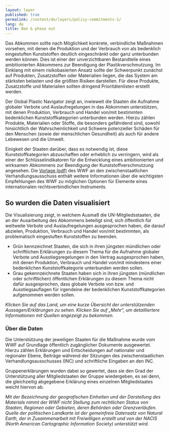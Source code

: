 ```yaml
---
layout: layer
published: true
permalink: /content/de/layers/policy-commitments-1/
lang: de
title: Ban & phase out
---
```


Das Abkommen sollte nach Möglichkeit konkrete, verbindliche Maßnahmen vorsehen, mit denen die Produktion und der Verbrauch von als bedenklich eingestuften Kunststoffen deutlich eingeschränkt oder ganz unterbunden werden können. Dies ist einer der unverzichtbaren Bestandteile eines ambitionierten Abkommens zur Beendigung der Plastikverschmutzung. Im Einklang mit einem risikobasierten Ansatz sollte der Schwerpunkt zunächst auf Produkten, Zusatzstoffen oder Materialien liegen, die das System am stärksten belasten und die größten Risiken darstellen.  Für diese Produkte, Zusatzstoffe und Materialien sollten dringend Prioritätenlisten erstellt werden.

Der Global Plastic Navigator zeigt an, inwieweit die Staaten die Aufnahme globaler Verbote und Auslaufregelungen in das Abkommen unterstützen, mit denen Produktion, Verbrauch und Handel von/mit bestimmten bedenklichen Kunststoffkategorien unterbunden werden. Hierzu zählen Produkte, Materialien oder Stoffe, die besonders gefährdend sind, sowohl hinsichtlich der Wahrscheinlichkeit und Schwere potenzieller Schäden für den Menschen (sowie der menschlichen Gesundheit) als auch für andere Lebewesen und die Umwelt.

Einigkeit der Staaten darüber, dass es notwendig ist, diese Kunststoffkategorien abzuschaffen oder erheblich zu verringern, wird als einer der Schlüsselindikatoren für die Entwicklung eines ambitionierten und wirksamen Abkommens zur Beendigung der Kunststoffverschmutzung angesehen.  Die [Vorlage (pdf)](https://apps1.unep.org/resolutions/uploads/230106_wwfs_submission_on_potential_options_for_elements_towards_an_international_legally_binding_instrument_0.pdf) des WWF an den zwischenstaatlichen Verhandlungsausschuss enthält weitere Informationen über die wichtigsten Empfehlungen des WWF zu  möglichen Optionen für Elemente eines internationalen rechtsverbindlichen Instruments.


## So wurden die Daten visualisiert

Die Visualisierung zeigt, in welchem Ausmaß die UN-Mitgliedsstaaten, die an der Ausarbeitung des Abkommens beteiligt sind, sich öffentlich für weltweite Verbote und Auslaufregelungen ausgesprochen haben, die darauf abzielen, Produktion, Verbrauch und Handel von/mit bestimmten, als problematisch eingestuften Kunststoffen zu beenden.

* Grün kennzeichnet Staaten, die sich in ihren jüngsten mündlichen oder schriftlichen Erklärungen zu diesem Thema für die Aufnahme globaler Verbote und Ausstiegsregelungen in den Vertrag ausgesprochen haben, mit denen Produktion, Verbrauch und Handel von/mit mindestens einer bedenklichen Kunststoffkategorie unterbunden werden sollen.
* Grau gekennzeichnete Staaten haben sich in ihren jüngsten (mündlichen oder schriftlichen) öffentlichen Erklärungen zu diesem Thema nicht dafür ausgesprochen, dass globale Verbote von bzw. und Ausstiegsauflagen für irgendeine der bedenklichen Kunststoffkategorien aufgenommen werden sollen.

_Klicken Sie auf das Land, um eine kurze Übersicht der unterstützenden Aussagen/Erklärungen zu sehen. Klicken Sie auf „Mehr“, um detailliertere Informationen mit Quellen angezeigt zu bekommen._

### Über die Daten

Die Unterstützung der jeweiligen Staaten für die Maßnahme wurde vom WWF auf Grundlage öffentlich zugänglicher Dokumente ausgewertet. Hierzu zählen Erklärungen und Entscheidungen auf nationaler und regionaler Ebene, Beiträge während der Sitzungen des zwischenstaatlichen Verhandlungsausschusses (INC) und schriftliche Eingaben an den INC.

Gruppenerklärungen wurden dabei so gewertet, dass sie den Grad der Unterstützung aller Mitgliedstaaten der Gruppe wiedergeben, es sei denn, die gleichzeitig abgegebene Erklärung eines einzelnen Mitgliedstaates weicht hiervon ab.

_Mit der Bezeichnung der geografischen Einheiten und der Darstellung des Materials nimmt der WWF nicht Stellung zum rechtlichen Status von Staaten, Regionen oder Gebieten, deren Behörden oder Grenzverläufen. Quelle der politischen Landkarte ist der gemeinfreie Datensatz von Natural Earth, der in Zusammenarbeit mit Freiwilligen erstellt und von der NACIS (North American Cartographic Information Society) unterstützt wird._
